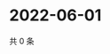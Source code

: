 # 2022-06-01

共 0 条

<!-- BEGIN WEIBO -->
<!-- 最后更新时间 Wed Jun 01 2022 05:15:08 GMT+0800 (China Standard Time) -->

<!-- END WEIBO -->
